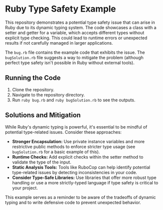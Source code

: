 # Ruby Type Safety Example

This repository demonstrates a potential type safety issue that can arise in Ruby due to its dynamic typing system. The code showcases a class with a setter and getter for a variable, which accepts different types without explicit type checking.  This could lead to runtime errors or unexpected results if not carefully managed in larger applications.

The `bug.rb` file contains the example code that exhibits the issue. The `bugSolution.rb` file suggests a way to mitigate the problem (although perfect type safety isn't possible in Ruby without external tools).

## Running the Code

1. Clone the repository.
2. Navigate to the repository directory.
3. Run `ruby bug.rb` and `ruby bugSolution.rb` to see the outputs.

## Solutions and Mitigation

While Ruby's dynamic typing is powerful, it's essential to be mindful of potential type-related issues.  Consider these approaches:

* **Stronger Encapsulation:** Use private instance variables and more restrictive public methods to enforce stricter type usage (see `bugSolution.rb` for a basic example of this).
* **Runtime Checks:** Add explicit checks within the setter method to validate the type of the input.
* **Static Analysis Tools:** Tools like RuboCop can help identify potential type-related issues by detecting inconsistencies in your code.
* **Consider Type-Safe Libraries:** Use libraries that offer more robust type handling or use a more strictly-typed language if type safety is critical to your project.

This example serves as a reminder to be aware of the tradeoffs of dynamic typing and to write defensive code to prevent unexpected behavior.